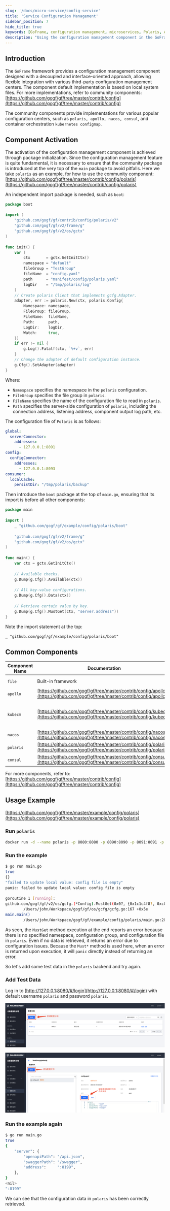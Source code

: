 ```yaml
---
slug: '/docs/micro-service/config-service'
title: 'Service Configuration Management'
sidebar_position: 7
hide_title: true
keywords: [GoFrame, configuration management, microservices, Polaris, Apollo, Nacos, Consul, Kubernetes, container orchestration, configuration center]
description: "Using the configuration management component in the GoFrame framework, it supports various third-party configuration centers like Polaris, Apollo, Nacos, Consul, etc., through decoupled design. Detailed code is provided to showcase how to initialize and enable the Polaris configuration client, including usage examples and error handling methods."
---
```


## Introduction

The `GoFrame` framework provides a configuration management component designed with a decoupled and interface-oriented approach, allowing flexible integration with various third-party configuration management centers. The component default implementation is based on local system files. For more implementations, refer to community components: [https://github.com/gogf/gf/tree/master/contrib/config](https://github.com/gogf/gf/tree/master/contrib/config)

The community components provide implementations for various popular configuration centers, such as `polaris, apollo, nacos, consul`, and container orchestration `kubernetes configmap`.

## Component Activation

The activation of the configuration management component is achieved through package initialization. Since the configuration management feature is quite fundamental, it is necessary to ensure that the community package is introduced at the very top of the `main` package to avoid pitfalls. Here we take `polaris` as an example, for how to use the community component: [https://github.com/gogf/gf/tree/master/contrib/config/polaris](https://github.com/gogf/gf/tree/master/contrib/config/polaris)

An independent import package is needed, such as `boot`:

```go
package boot

import (
    "github.com/gogf/gf/contrib/config/polaris/v2"
    "github.com/gogf/gf/v2/frame/g"
    "github.com/gogf/gf/v2/os/gctx"
)

func init() {
    var (
        ctx       = gctx.GetInitCtx()
        namespace = "default"
        fileGroup = "TestGroup"
        fileName  = "config.yaml"
        path      = "manifest/config/polaris.yaml"
        logDir    = "/tmp/polaris/log"
    )
    // Create polaris Client that implements gcfg.Adapter.
    adapter, err := polaris.New(ctx, polaris.Config{
        Namespace: namespace,
        FileGroup: fileGroup,
        FileName:  fileName,
        Path:      path,
        LogDir:    logDir,
        Watch:     true,
    })
    if err != nil {
        g.Log().Fatalf(ctx, `%+v`, err)
    }
    // Change the adapter of default configuration instance.
    g.Cfg().SetAdapter(adapter)
}
```

Where:

- `Namespace` specifies the namespace in the `polaris` configuration.
- `FileGroup` specifies the file group in `polaris`.
- `FileName` specifies the name of the configuration file to read in `polaris`.
- `Path` specifies the server-side configuration of `polaris`, including the connection address, listening address, component output log path, etc.

The configuration file of `Polaris` is as follows:

```yaml
global:
  serverConnector:
    addresses:
      - 127.0.0.1:8091
config:
  configConnector:
    addresses:
      - 127.0.0.1:8093
consumer:
  localCache:
    persistDir: "/tmp/polaris/backup"
```

Then introduce the `boot` package at the top of `main.go`, ensuring that its import is before all other components:

```go
package main

import (
    _ "github.com/gogf/gf/example/config/polaris/boot"

    "github.com/gogf/gf/v2/frame/g"
    "github.com/gogf/gf/v2/os/gctx"
)

func main() {
    var ctx = gctx.GetInitCtx()

    // Available checks.
    g.Dump(g.Cfg().Available(ctx))

    // All key-value configurations.
    g.Dump(g.Cfg().Data(ctx))

    // Retrieve certain value by key.
    g.Dump(g.Cfg().MustGet(ctx, "server.address"))
}
```

Note the import statement at the top:

```
_ "github.com/gogf/gf/example/config/polaris/boot"
```

## Common Components

| Component Name | Documentation | Remark |
| --- | --- | --- |
| `file` | Built-in framework | Default implementation |
| `apollo` | [https://github.com/gogf/gf/tree/master/contrib/config/apollo](https://github.com/gogf/gf/tree/master/contrib/config/apollo) |  |
| `kubecm` | [https://github.com/gogf/gf/tree/master/contrib/config/kubecm](https://github.com/gogf/gf/tree/master/contrib/config/kubecm) | Commonly used in container deployment environments |
| `nacos` | [https://github.com/gogf/gf/tree/master/contrib/config/nacos](https://github.com/gogf/gf/tree/master/contrib/config/nacos) |  |
| `polaris` | [https://github.com/gogf/gf/tree/master/contrib/config/polaris](https://github.com/gogf/gf/tree/master/contrib/config/polaris) |  |
| `consul` | [https://github.com/gogf/gf/tree/master/contrib/config/consul](https://github.com/gogf/gf/tree/master/contrib/config/consul) |  |

For more components, refer to: [https://github.com/gogf/gf/tree/master/contrib/config](https://github.com/gogf/gf/tree/master/contrib/config)

## Usage Example

[https://github.com/gogf/gf/tree/master/example/config/polaris](https://github.com/gogf/gf/tree/master/example/config/polaris)

### Run `polaris`

```bash
docker run -d --name polaris -p 8080:8080 -p 8090:8090 -p 8091:8091 -p 8093:8093 loads/polaris-server-standalone:1.11.2
```

### Run the example

```bash
$ go run main.go
true
{}
"failed to update local value: config file is empty"
panic: failed to update local value: config file is empty

goroutine 1 [running]:
github.com/gogf/gf/v2/os/gcfg.(*Config).MustGet(0x0?, {0x1c1c4f8?, 0xc0000c2000?}, {0x1ac11ad?, 0x0?}, {0x0?, 0xc000002340?, 0xc000064738?})
        /Users/john/Workspace/gogf/gf/os/gcfg/gcfg.go:167 +0x5e
main.main()
        /Users/john/Workspace/gogf/gf/example/config/polaris/main.go:20 +0x1b8
```

As seen, the `MustGet` method execution at the end reports an error because there is no specified namespace, configuration group, and configuration file in `polaris`. Even if no data is retrieved, it returns an error due to configuration issues. Because the `Must*` method is used here, when an error is returned upon execution, it will `panic` directly instead of returning an error.

So let's add some test data in the `polaris` backend and try again.

### Add Test Data

Log in to [http://127.0.0.1:8080/#/login](http://127.0.0.1:8080/#/login) with default username `polaris` and password `polaris`.

![](/markdown/b6aa368b0594187558a778aa54a428a2.png)

![](/markdown/acaecb43af69ec5f149e1fbe8f74dc4b.png)

### Run the example again

```bash
$ go run main.go
true
{
    "server": {
        "openapiPath": "/api.json",
        "swaggerPath": "/swagger",
        "address":     ":8199",
    },
}
<nil>
":8199"
```

We can see that the configuration data in `polaris` has been correctly retrieved.